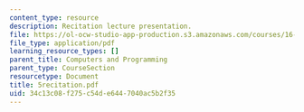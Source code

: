 ```yaml
---
content_type: resource
description: Recitation lecture presentation.
file: https://ol-ocw-studio-app-production.s3.amazonaws.com/courses/16-01-unified-engineering-i-ii-iii-iv-fall-2005-spring-2006/34c13c08f275c54de6447040ac5b2f35_5recitation.pdf
file_type: application/pdf
learning_resource_types: []
parent_title: Computers and Programming
parent_type: CourseSection
resourcetype: Document
title: 5recitation.pdf
uid: 34c13c08-f275-c54d-e644-7040ac5b2f35
---
```

